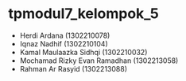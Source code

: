 # tpmodul7_kelompok_5
- Herdi Ardana (1302210078)
- Iqnaz Nadhif (1302210104)
- Kamal Maulaazka Sidhqi (1302210032)
- Mochamad Rizky Evan Ramadhan (1302213058)
- Rahman Ar Rasyid (1302213088)
